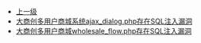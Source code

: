 * [上一级](docs/wy876_poc/)
* [大商创多用户商城系统ajax_dialog.php存在SQL注入漏洞](docs/wy876_poc/%E4%B8%8A%E6%B5%B7%E5%95%86%E5%88%9B/%E5%A4%A7%E5%95%86%E5%88%9B%E5%A4%9A%E7%94%A8%E6%88%B7%E5%95%86%E5%9F%8E%E7%B3%BB%E7%BB%9Fajax_dialog.php%E5%AD%98%E5%9C%A8SQL%E6%B3%A8%E5%85%A5%E6%BC%8F%E6%B4%9E.md)
* [大商创多用户商城wholesale_flow.php存在SQL注入漏洞](docs/wy876_poc/%E4%B8%8A%E6%B5%B7%E5%95%86%E5%88%9B/%E5%A4%A7%E5%95%86%E5%88%9B%E5%A4%9A%E7%94%A8%E6%88%B7%E5%95%86%E5%9F%8Ewholesale_flow.php%E5%AD%98%E5%9C%A8SQL%E6%B3%A8%E5%85%A5%E6%BC%8F%E6%B4%9E.md)
